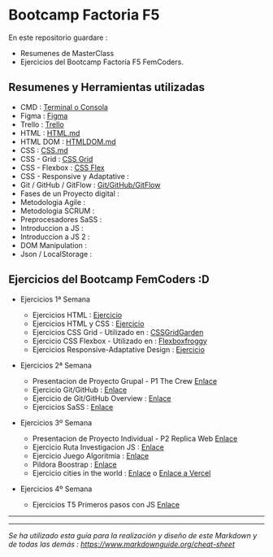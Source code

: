 # Bootcamp Factoria F5

En este repositorio guardare : 
- Resumenes de MasterClass
- Ejercicios del Bootcamp Factoría F5 FemCoders.

## Resumenes y Herramientas utilizadas

- CMD : [Terminal o Consola](./Teoria/Terminal.md)
- Figma : [Figma](./Teoria/Figma.md)
- Trello : [Trello](./Teoria/Trello.md)
- HTML : [HTML.md](./Teoria/HTML.md)
- HTML DOM : [HTMLDOM.md](./Teoria/HTMLDOM.md)
- CSS : [CSS.md](./Teoria/CSS.md)
- CSS - Grid : [CSS Grid](./Teoria/CSS-GRID.md)
- CSS - Flexbox : [CSS Flex](./Teoria/CSS-FLEX.md)
- CSS - Responsive y Adaptative :
- Git / GitHub / GitFlow : [Git/GitHub/GitFlow](./Teoria/Git-GitHub-Flow.md)
- Fases de un Proyecto digital :
- Metodologia Agile :
- Metodologia SCRUM : 
- Preprocesadores SaSS : 
- Introduccion a JS : 
- Introduccion a JS 2 :
- DOM Manipulation : 
- Json / LocalStorage : 


## Ejercicios del Bootcamp FemCoders :D

- Ejercicios 1ª Semana
    - Ejercicios HTML : [Ejercicio](./HTML%20y%20CSS/Ejercicios%20HTML-CSS/2-Ejercicio%20HTML%20babysteps/ejercicio2.md)
    - Ejercicios HTML y CSS : [Ejercicio](./HTML%20y%20CSS/Ejercicios%20HTML-CSS/3-Ejercicio%20HTML%20y%20CSS3/ejercicio3.md)
    - Ejercicios CSS Grid - Utilizado en : [CSSGridGarden](https://cssgridgarden.com/#es)
    - Ejercicio CSS Flexbox - Utilizado en : [Flexboxfroggy](https://flexboxfroggy.com/#es)
    - Ejercicios Responsive-Adaptative Design : [Ejercicio](https://github.com/DevDesiree/F5-FemCoders/blob/0ef1ab798ab67baf88774c26ae1b35bdff255796/HTML%20y%20CSS/Ejercicios%20HTML-CSS/3-Ejercicio%20HTML%20y%20CSS3/Ejercicio1/styles.css#L53)

- Ejercicios 2ª Semana

    - Presentacion de Proyecto Grupal - P1 The Crew [Enlace](https://github.com/DevDesiree/P1-LasIdealistas)
    - Ejercicio Git/GitHub : [Enlace](https://github.com/DevDesiree)
    - Ejercicio de Git/GitHub Overview : [Enlace](https://github.com/DevDesiree/DevDesiree/blob/main/README.md)
    - Ejercicios SaSS : [Enlace](./EjerciciosF5/SaSS/sass-class-intro/)
    

- Ejercicios 3º Semana

    - Presentacion de Proyecto Individual - P2 Replica Web [Enlace](https://github.com/DevDesiree/P2-ReplicaWeb)
    - Ejercicio Ruta Investigacion JS : [Enlace](./EjerciciosF5/JS(JavaScript)/Investigacion-js.md)
    - Ejercicio Juego Algoritmia : [Enlace](https://blockly.games/maze)
    - Pildora Boostrap : [Enlace](./Pildora/Bootstrap/)
    - Ejercicio cities in the world : [Enlace](./EjerciciosF5/Cities-in-the-world/) o [Enlace a Vercel]()

- Ejercicios 4º Semana

    - Ejercicios T5 Primeros pasos con JS [Enlace](./EjerciciosF5/JS(JavaScript)/T5-Primeros-pasos-js)
    

---
---



*Se ha utilizado esta guía para la realización y diseño de este Markdown y de todas las demás : https://www.markdownguide.org/cheat-sheet*
